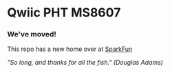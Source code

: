# Qwiic PHT MS8607

### We've moved!

This repo has a new home over at [SparkFun](https://github.com/sparkfun/Qwiic_PHT_MS8607)


_"So long, and thanks for all the fish."_
_(Douglas Adams)_

